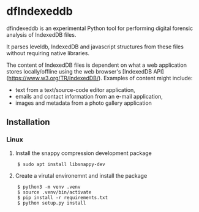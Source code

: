 # dfIndexeddb

dfindexeddb is an experimental Python tool for performing digital forensic
analysis of IndexedDB files.

It parses leveldb, IndexedDB and javascript structures from these files without
requiring native libraries.

The content of IndexedDB files is dependent on what a web application stores
locally/offline using the web browser's [IndexedDB API]
(https://www.w3.org/TR/IndexedDB/).  Examples of content might include:
* text from a text/source-code editor application,
* emails and contact information from an e-mail application,
* images and metadata from a photo gallery application

## Installation

### Linux

1. Install the snappy compression development package

```
    $ sudo apt install libsnappy-dev
```

2. Create a virutal environemnt and install the package

```
    $ python3 -m venv .venv
    $ source .venv/bin/activate
    $ pip install -r requirements.txt
    $ python setup.py install
```
